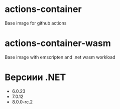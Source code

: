 # actions-container
Base image for github actions

# actions-container-wasm
Base image with emscripten and .net wasm workload

# Версиии .NET

- 6.0.23
- 7.0.12
- 8.0.0-rc.2
